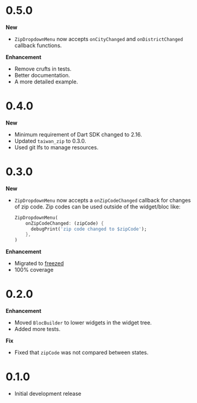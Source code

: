 # 0.5.0

**New**

* `ZipDropdownMenu` now accepts `onCityChanged` and `onDistrictChanged` callback functions.

**Enhancement**

* Remove crufts in tests.
* Better documentation.
* A more detailed example.

# 0.4.0

**New**

* Minimum requirement of Dart SDK changed to 2.16.
* Updated `taiwan_zip` to 0.3.0.
* Used git lfs to manage resources.

# 0.3.0

**New**

* `ZipDropdownMenu` now accepts a `onZipCodeChanged` callback for changes of zip code. Zip codes can be used outside of the widget/bloc like:
    ```dart
    ZipDropdownMenu(
        onZipCodeChanged: (zipCode) {
          debugPrint('zip code changed to $zipCode');
        },
    )
    ```

**Enhancement**

* Migrated to [freezed](https://pub.dev/packages/freezed)
* 100% coverage

# 0.2.0

**Enhancement**

* Moved `BlocBuilder` to lower widgets in the widget tree.
* Added more tests.

**Fix**

* Fixed that `zipCode` was not compared between states.

# 0.1.0

* Initial development release